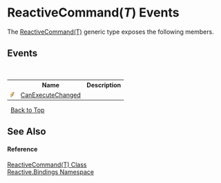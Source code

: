 # ReactiveCommand(*T*) Events
 

The <a href="996d68d9-6a8e-7d1c-9768-d8b6207306f6">ReactiveCommand(T)</a> generic type exposes the following members.


## Events
&nbsp;<table><tr><th></th><th>Name</th><th>Description</th></tr><tr><td>![Public event](media/pubevent.gif "Public event")</td><td><a href="37d46968-6025-cb73-6316-50aee0affa15">CanExecuteChanged</a></td><td /></tr></table>&nbsp;
<a href="#reactivecommand(*t*)-events">Back to Top</a>

## See Also


#### Reference
<a href="996d68d9-6a8e-7d1c-9768-d8b6207306f6">ReactiveCommand(T) Class</a><br /><a href="c3971206-685a-088e-bb60-d89f59135b99">Reactive.Bindings Namespace</a><br />